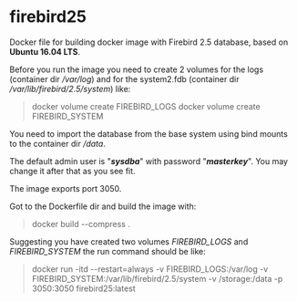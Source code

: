 # firebird25
Docker file for building docker image with Firebird 2.5 database, based on **Ubuntu 16.04 LTS**.

Before you run the image you need to create 2 volumes for the logs (container dir */var/log*) and for the system2.fdb (container dir */var/lib/firebird/2.5/system*) like:
>docker volume create FIREBIRD_LOGS
docker volume create FIREBIRD_SYSTEM

You need to import the database from the base system using bind mounts to the container dir */data*.

The default admin user is "***sysdba***" with password "***masterkey***". You may change it after that as you see fit.

The image exports port 3050.

Got to the Dockerfile dir and build the image with:
> docker build --compress .

Suggesting you have created two volumes *FIREBIRD_LOGS* and *FIREBIRD_SYSTEM* the run command should be like:
> docker run -itd --restart=always -v FIREBIRD_LOGS:/var/log -v FIREBIRD_SYSTEM:/var/lib/firebird/2.5/system -v /storage:/data -p 3050:3050 firebird25:latest
